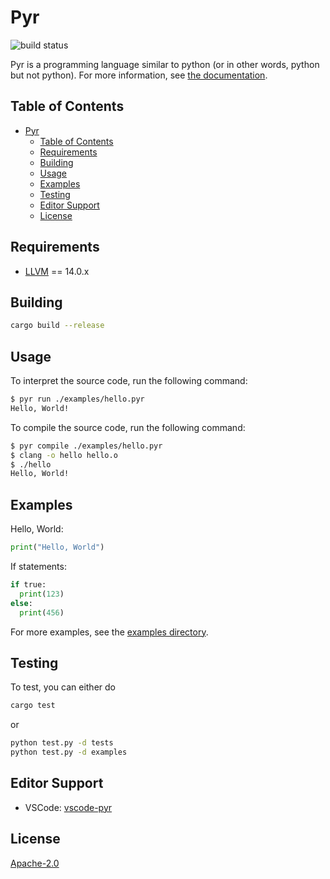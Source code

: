 # Pyr

![build status](https://img.shields.io/github/workflow/status/AribYadi/pyr/Continuous%20integration/master)

Pyr is a programming language similar to python (or in other words, python but not python).
For more information, see [the documentation](https://aribyadi.github.io/pyr/).

## Table of Contents

- [Pyr](#pyr)
  - [Table of Contents](#table-of-contents)
  - [Requirements](#requirements)
  - [Building](#building)
  - [Usage](#usage)
  - [Examples](#examples)
  - [Testing](#testing)
  - [Editor Support](#editor-support)
  - [License](#license)

## Requirements

- [LLVM](https://llvm.org/releases) == 14.0.x

## Building

```bash
cargo build --release
```

## Usage

To interpret the source code, run the following command:

```bash
$ pyr run ./examples/hello.pyr
Hello, World!
```

To compile the source code, run the following command:

```bash
$ pyr compile ./examples/hello.pyr
$ clang -o hello hello.o
$ ./hello
Hello, World!
```

## Examples

Hello, World:

```python
print("Hello, World")
```

If statements:

```python
if true:
  print(123)
else:
  print(456)
```

For more examples, see the [examples directory](./examples).

## Testing

To test, you can either do

```bash
cargo test
```

or

```bash
python test.py -d tests
python test.py -d examples
```

## Editor Support

- VSCode: [vscode-pyr](https://github.com/AribYadi/vscode-pyr.git)

## License

[Apache-2.0](LICENSE)
